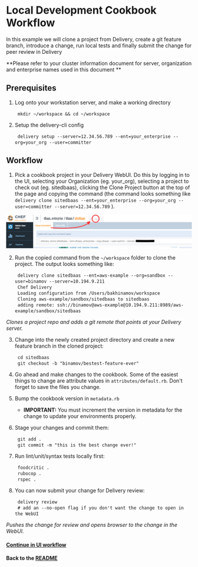 # Local Development Cookbook Workflow

In this example we will clone a project from Delivery, create a git feature branch, introduce a change, run local tests and finally submit the change for peer review in Delivery

**Please refer to your cluster information document for server, organization and enterprise names used in this document **

## Prerequisites

1. Log onto your workstation server, and make a working directory

        mkdir ~/workspace && cd ~/workspace

2. Setup the delivery-cli config

        delivery setup --server=12.34.56.789 --ent=your_enterprise --org=your_org --user=committer

## Workflow

1. Pick a cookbook project in your Delivery WebUI. Do this by logging in to the UI, selecting your Organization (eg. your_org), selecting a project to check out (eg. sitedbaas), clicking the Clone Project button at the top of the page and copying the command (the command looks something like `delivery clone sitedbaas --ent=your_enterprise --org=your_org --user=committer --server=12.34.56.789` ).

![Clone URL Example](images/clone_url.png)

2. Run the copied command from the `~/workspace` folder to clone the project. The output looks something like:

        delivery clone sitedbaas --ent=aws-example --org=sandbox --user=binamov --server=10.194.9.211
        Chef Delivery
        Loading configuration from /Users/bakhinamov/workspace
        Cloning aws-example/sandbox/sitedbaas to sitedbaas
        adding remote: ssh://binamov@aws-example@10.194.9.211:8989/aws-example/sandbox/sitedbaas

  *Clones a project repo and adds a git remote that points at your Delivery server.*

3. Change into the newly created project directory and create a new feature branch in the cloned project:

        cd sitedbaas
        git checkout -b "binamov/bestest-feature-ever"

4. Go ahead and make changes to the cookbook. Some of the easiest things to change are attribute values in `attributes/default.rb`. Don't forget to save the files you change.

5. Bump the cookbook version in `metadata.rb`
    * **IMPORTANT:** You must increment the version in metadata for the change to update your environments properly. 

6. Stage your changes and commit them:

        git add .
        git commit -m "this is the best change ever!"

7. Run lint/unit/syntax tests locally first:

        foodcritic .
        rubocop .
        rspec .

8. You can now submit your change for Delivery review:

        delivery review
        # add an --no-open flag if you don't want the change to open in the WebUI

  *Pushes the change for review and opens browser to the change in the WebUI.*

#### [Continue in UI workflow](simple_UI_workflow.md)

#### Back to the [README](README.md)
